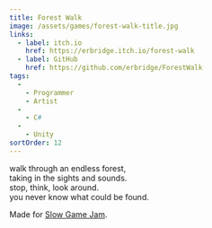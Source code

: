 ```yaml
---
title: Forest Walk
image: /assets/games/forest-walk-title.jpg
links:
  - label: itch.io
    href: https://erbridge.itch.io/forest-walk
  - label: GitHub
    href: https://github.com/erbridge/ForestWalk
tags:
  -
    - Programmer
    - Artist
  -
    - C#
  -
    - Unity
sortOrder: 12
---
```


walk through an endless forest,\
taking in the sights and sounds.\
stop, think, look around.\
you never know what could be found.

Made for [Slow Game Jam](https://itch.io/jam/slow-game-jam).
